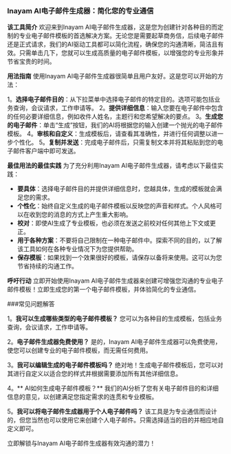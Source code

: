 ### Inayam AI电子邮件生成器：简化您的专业通信

**该工具简介**
欢迎来到Inayam AI电子邮件生成器，这是您为创建针对各种目的而定制的专业电子邮件模板的首选解决方案。无论您是需要起草商务信，后续电子邮件还是正式请求，我们的AI驱动工具都可以简化流程，确保您的沟通清晰，简洁且有效。只需单击几下，您就可以生成高质量的电子邮件模板，以增强您的专业形象并节省宝贵的时间。

**用法指南**
使用Inayam AI电子邮件生成器很简单且用户友好。这是您可以开始的方法：

1。**选择电子邮件目的**：从下拉菜单中选择电子邮件的特定目的。选项可能包括业务查询，会议请求，工作申请等。
2。**提供详细信息**：输入您要在电子邮件中包含的任何必要详细信息，例如收件人姓名，主题行和您希望解决的要点。
3。**生成您的电子邮件**：单击“生成”按钮，我们的AI将根据您的输入创建一个抛光的电子邮件模板。
4。**审核和自定义**：生成模板后，请查看其准确性，并进行任何调整以进一步个性化。
5。**复制并发送**：完成电子邮件后，只需复制文本并将其粘贴到您的电子邮件客户端中即可发送。

**最佳用法的最佳实践**
为了充分利用Inayam AI电子邮件生成器，请考虑以下最佳实践：

-  **要具体**：选择电子邮件目的并提供详细信息时，您越具体，生成的模板就会满足您的需求。
-  **个性化**：始终自定义生成的电子邮件模板以反映您的声音和样式。个人风格可以在收到您的消息的方式上产生重大影响。
-  **校对**：即使AI生成了专业模板，也必须在发送之前校对任何其他上下文或更正。
-  **用于各种方案**：不要将自己限制在一种电子邮件中。探索不同的目的，以了解该工具如何在各种专业情况下为您提供帮助。
-  **保存模板**：如果找到一个效果很好的模板，请保存以备将来使用。这可以为您节省持续的沟通工作。

**呼吁行动**
立即开始使用Inayam AI电子邮件生成器来创建可增强您沟通的专业电子邮件模板！立即生成您的第一个电子邮件模板，并体验简化的专业通信。

###常见问题解答

1。**我可以生成哪些类型的电子邮件模板？**
您可以为各种目的生成模板，包括业务查询，会议请求，工作申请等。

2。**电子邮件生成器免费使用？**
是的，Inayam AI电子邮件生成器可以免费使用，使您可以创建专业的电子邮件模板，而无需任何费用。

3。**我可以编辑生成的电子邮件模板吗？**
绝对地！生成电子邮件模板后，您可以对其进行自定义以适合您的样式并根据需要添加所有其他详细信息。

4。** AI如何生成电子邮件模板？**
我们的AI分析了您有关电子邮件目的和详细信息的意见，以创建满足您指定需求的连贯和专业模板。

5。**我可以将电子邮件生成器用于个人电子邮件吗？**
该工具是为专业通信而设计的，但您当然也可以使用它来创建个人电子邮件。只需选择适当的目的并相应地自定义即可。

立即解锁与Inayam AI电子邮件生成器有效沟通的潜力！